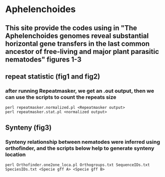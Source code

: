 # Aphelenchoides
## This site provide the codes using in "The Aphelenchoides genomes reveal substantial horizontal gene transfers in the last common ancestor of free-living and major plant parasitic nematodes" figures 1-3


## repeat statistic (fig1 and fig2)
### after running Repeatmasker, we get an <genome fasta name>.out output, then we can use the scripts to count the repeats size  
```
perl repeatmasker.normalized.pl <Repeatmasker output>
perl repeatmasker.stat.pl <normalized output>
```

## Synteny (fig3)
### Synteny relationship between nematodes were inferred using orthofinder, and the scripts below help to generate synteny location
```
perl Orthofinder.one2one_loca.pl Orthogroups.txt SequenceIDs.txt SpeciesIDs.txt <Specie gff A> <Specie gff B>
```
